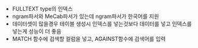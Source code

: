 - FULLTEXT type의 인덱스
- ngram파서와 MeCab파서가 있는데 ngram파서가 한국어를 지원
- 데이터셋이 많을경우 테이블 생성시 인덱스를 넣는것보다 데이터를 넣고 인덱스를 넣는게 성능이 더 좋음
- MATCH 함수에 검색할 컬럼을 넣고, AGAINST함수에 검색어를 입력